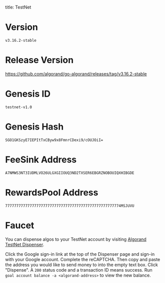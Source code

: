 title: TestNet

# Version
`v3.16.2-stable`

# Release Version
https://github.com/algorand/go-algorand/releases/tag/v3.16.2-stable

# Genesis ID
`testnet-v1.0`

# Genesis Hash
`SGO1GKSzyE7IEPItTxCByw9x8FmnrCDexi9/cOUJOiI=`

# FeeSink Address
`A7NMWS3NT3IUDMLVO26ULGXGIIOUQ3ND2TXSER6EBGRZNOBOUIQXHIBGDE`

# RewardsPool Address
`7777777777777777777777777777777777777777777777777774MSJUVU`

# Faucet

You can dispense algos to your TestNet account by visiting [Algorand TestNet Dispenser](https://dispenser.testnet.aws.algodev.network/).

Click the Google sign-in link at the top of the Dispenser page and sign-in with your Google account. Complete the reCAPTCHA. Then copy and paste the address you would like to send money to into the empty text box. Click "Dispense". A `200` status code and a transaction ID means success. Run `goal account balance -a <algorand-address>` to view the new balance.
